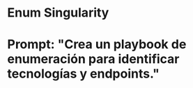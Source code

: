 # Enum Singularity
# Prompt: "Crea un playbook de enumeración para identificar tecnologías y endpoints."
